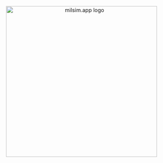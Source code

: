 <p align="center">
    <a href="https://milsim.app" target="_blank">
        <img src="" width="400" alt="milsim.app logo">
    </a>
</p>